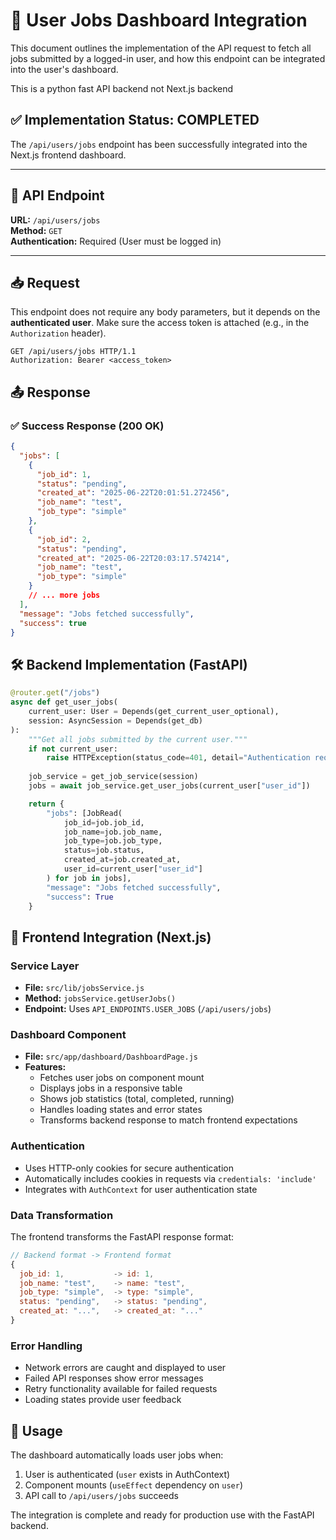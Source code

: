 # 📄 User Jobs Dashboard Integration

This document outlines the implementation of the API request to fetch all jobs submitted by a logged-in user, and how this endpoint can be integrated into the user's dashboard.

This is a python fast API backend not Next.js backend

## ✅ Implementation Status: **COMPLETED**

The `/api/users/jobs` endpoint has been successfully integrated into the Next.js frontend dashboard.

---

## 🔗 API Endpoint

**URL:** `/api/users/jobs`  
**Method:** `GET`  
**Authentication:** Required (User must be logged in)

---

## 📥 Request

This endpoint does not require any body parameters, but it depends on the **authenticated user**. Make sure the access token is attached (e.g., in the `Authorization` header).

```http
GET /api/users/jobs HTTP/1.1
Authorization: Bearer <access_token>
```

## 📤 Response
### ✅ Success Response (200 OK)
```json
{
  "jobs": [
    {
      "job_id": 1,
      "status": "pending",
      "created_at": "2025-06-22T20:01:51.272456",
      "job_name": "test",
      "job_type": "simple"
    },
    {
      "job_id": 2,
      "status": "pending",
      "created_at": "2025-06-22T20:03:17.574214",
      "job_name": "test",
      "job_type": "simple"
    }
    // ... more jobs
  ],
  "message": "Jobs fetched successfully",
  "success": true
}
```

## 🛠️ Backend Implementation (FastAPI)

```python
@router.get("/jobs")
async def get_user_jobs(
    current_user: User = Depends(get_current_user_optional),
    session: AsyncSession = Depends(get_db)
):
    """Get all jobs submitted by the current user."""
    if not current_user:
        raise HTTPException(status_code=401, detail="Authentication required")
    
    job_service = get_job_service(session)
    jobs = await job_service.get_user_jobs(current_user["user_id"])

    return {
        "jobs": [JobRead(
            job_id=job.job_id,
            job_name=job.job_name,
            job_type=job.job_type,
            status=job.status,
            created_at=job.created_at,
            user_id=current_user["user_id"]
        ) for job in jobs],
        "message": "Jobs fetched successfully",
        "success": True
    }
```

## 🎯 Frontend Integration (Next.js)

### Service Layer
- **File:** `src/lib/jobsService.js`
- **Method:** `jobsService.getUserJobs()`
- **Endpoint:** Uses `API_ENDPOINTS.USER_JOBS` (`/api/users/jobs`)

### Dashboard Component
- **File:** `src/app/dashboard/DashboardPage.js`
- **Features:**
  - Fetches user jobs on component mount
  - Displays jobs in a responsive table
  - Shows job statistics (total, completed, running)
  - Handles loading states and error states
  - Transforms backend response to match frontend expectations

### Authentication
- Uses HTTP-only cookies for secure authentication
- Automatically includes cookies in requests via `credentials: 'include'`
- Integrates with `AuthContext` for user authentication state

### Data Transformation
The frontend transforms the FastAPI response format:
```javascript
// Backend format -> Frontend format
{
  job_id: 1,           -> id: 1,
  job_name: "test",    -> name: "test",
  job_type: "simple",  -> type: "simple",
  status: "pending",   -> status: "pending",
  created_at: "...",   -> created_at: "..."
}
```

### Error Handling
- Network errors are caught and displayed to user
- Failed API responses show error messages
- Retry functionality available for failed requests
- Loading states provide user feedback

## 🚀 Usage

The dashboard automatically loads user jobs when:
1. User is authenticated (`user` exists in AuthContext)
2. Component mounts (`useEffect` dependency on `user`)
3. API call to `/api/users/jobs` succeeds

The integration is complete and ready for production use with the FastAPI backend.
